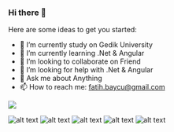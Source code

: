 ### Hi there 👋


Here are some ideas to get you started:

- 🔭 I’m currently study on Gedik University
- 🌱 I’m currently learning .Net & Angular
- 👯 I’m looking to collaborate on Friend
- 🤔 I’m looking for help with .Net & Angular
- 💬 Ask me about Anything
- 📫 How to reach me: fatih.baycu@gmail.com

![](https://komarev.com/ghpvc/?username=FatihBaycu&color=green)

![alt text](https://camo.githubusercontent.com/134ba5ddb189484394bb06509697e69390933f5b214c64d19c48fb868aad8b1f/68747470733a2f2f696d672e736869656c64732e696f2f62616467652f432532332d3543324439313f7374796c653d666f722d7468652d6261646765266c6f676f3d632d7368617270266c6f676f436f6c6f723d7768697465) ![alt text](https://camo.githubusercontent.com/f36a579a7440dd2cd03da4903249f86d0d44cb7020fd902512bccd139784b363/68747470733a2f2f696d672e736869656c64732e696f2f62616467652f2e4e45542d3543324439313f7374796c653d666f722d7468652d6261646765266c6f676f3d2e6e6574266c6f676f436f6c6f723d7768697465) ![alt text](https://camo.githubusercontent.com/12b63c61453232762a07aa7fdb1ffae2c0d93f66c5624b61d20810399a91ecf0/68747470733a2f2f696d672e736869656c64732e696f2f62616467652f2e4e4554436f72652d3543324439313f7374796c653d666f722d7468652d6261646765266c6f676f3d2e6e6574266c6f676f436f6c6f723d7768697465) ![alt text](https://camo.githubusercontent.com/154b109392c658875e8ae5fd94e79ab62f82341149424efc8eb0c1e59821725a/68747470733a2f2f696d672e736869656c64732e696f2f62616467652f4d6963726f736f66745f53514c5f5365727665722d4343323932373f7374796c653d666f722d7468652d6261646765266c6f676f3d6d6963726f736f66742d73716c2d736572766572266c6f676f436f6c6f723d7768697465) ![alt text](https://camo.githubusercontent.com/0abc42ab13b0e6af2b38cf8d082b3658e753125a076a2f7f20f65e89bf825719/68747470733a2f2f696d672e736869656c64732e696f2f62616467652f4a6176612d7265643f7374796c653d666f722d7468652d6261646765266c6f676f3d4a617661266c6f676f436f6c6f723d7768697465)




